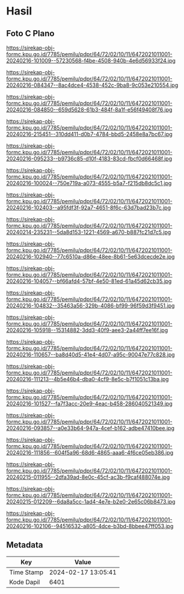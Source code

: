 # Hasil

## Foto C Plano

https://sirekap-obj-formc.kpu.go.id/7785/pemilu/pdpr/64/72/02/10/11/6472021011001-20240216-101009--57230568-f4be-4508-940b-4e6d56933f24.jpg

https://sirekap-obj-formc.kpu.go.id/7785/pemilu/pdpr/64/72/02/10/11/6472021011001-20240216-084347--8ac4dce4-4538-452c-9ba8-9c053e210554.jpg

https://sirekap-obj-formc.kpu.go.id/7785/pemilu/pdpr/64/72/02/10/11/6472021011001-20240216-084850--659d5628-61b3-484f-8a1f-e56f49408f76.jpg

https://sirekap-obj-formc.kpu.go.id/7785/pemilu/pdpr/64/72/02/10/11/6472021011001-20240216-215451--310dd411-d0b7-4784-bbd5-2458e8a7bc67.jpg

https://sirekap-obj-formc.kpu.go.id/7785/pemilu/pdpr/64/72/02/10/11/6472021011001-20240216-095233--b9736c85-d10f-4183-83cd-fbcf0d66468f.jpg

https://sirekap-obj-formc.kpu.go.id/7785/pemilu/pdpr/64/72/02/10/11/6472021011001-20240216-100024--750e719a-a073-4555-b5a7-f215db8dc5c1.jpg

https://sirekap-obj-formc.kpu.go.id/7785/pemilu/pdpr/64/72/02/10/11/6472021011001-20240216-102403--a95fdf3f-92a7-4651-8f6c-63d7bad23b7c.jpg

https://sirekap-obj-formc.kpu.go.id/7785/pemilu/pdpr/64/72/02/10/11/6472021011001-20240214-235231--5da8d153-1221-4569-a670-b887fc21d7c5.jpg

https://sirekap-obj-formc.kpu.go.id/7785/pemilu/pdpr/64/72/02/10/11/6472021011001-20240216-102940--77c6510a-d86e-48ee-8b61-5e63dcecde2e.jpg

https://sirekap-obj-formc.kpu.go.id/7785/pemilu/pdpr/64/72/02/10/11/6472021011001-20240216-104057--bf66afd4-57bf-4e50-81ed-61a45d62cb35.jpg

https://sirekap-obj-formc.kpu.go.id/7785/pemilu/pdpr/64/72/02/10/11/6472021011001-20240216-104832--35463a56-329b-4086-bf99-96f59d3f9451.jpg

https://sirekap-obj-formc.kpu.go.id/7785/pemilu/pdpr/64/72/02/10/11/6472021011001-20240216-105918--15314882-3dd3-40f9-aee3-2a44ff7ee16f.jpg

https://sirekap-obj-formc.kpu.go.id/7785/pemilu/pdpr/64/72/02/10/11/6472021011001-20240216-110657--ba8d40d5-41e4-4d07-a95c-90047e77c828.jpg

https://sirekap-obj-formc.kpu.go.id/7785/pemilu/pdpr/64/72/02/10/11/6472021011001-20240216-111213--4b5e46b4-dba0-4cf9-8e5c-b7f1051c13ba.jpg

https://sirekap-obj-formc.kpu.go.id/7785/pemilu/pdpr/64/72/02/10/11/6472021011001-20240216-101527--fa7f3acc-20e9-4eac-b458-286040521349.jpg

https://sirekap-obj-formc.kpu.go.id/7785/pemilu/pdpr/64/72/02/10/11/6472021011001-20240216-093857--a0e33b64-947a-4cef-b162-adbe47410bee.jpg

https://sirekap-obj-formc.kpu.go.id/7785/pemilu/pdpr/64/72/02/10/11/6472021011001-20240216-111856--604f5a96-68d6-4865-aaa6-4f6ce05eb386.jpg

https://sirekap-obj-formc.kpu.go.id/7785/pemilu/pdpr/64/72/02/10/11/6472021011001-20240215-011955--2dfa39ad-8e0c-45cf-ac3b-f9caf488074e.jpg

https://sirekap-obj-formc.kpu.go.id/7785/pemilu/pdpr/64/72/02/10/11/6472021011001-20240215-012209--6da8a5cc-1ad4-4e7e-b2e0-2e65c06b8473.jpg

https://sirekap-obj-formc.kpu.go.id/7785/pemilu/pdpr/64/72/02/10/11/6472021011001-20240216-102106--94516532-a805-4dce-b3bd-8bbee47ff053.jpg


## Metadata

| Key        | Value               |
| ---------- | ------------------- |
| Time Stamp | 2024-02-17 13:05:41 |
| Kode Dapil | 6401                |



